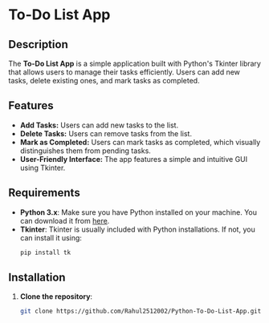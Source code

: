 # To-Do List App

## Description

The **To-Do List App** is a simple application built with Python's Tkinter library that allows users to manage their tasks efficiently. Users can add new tasks, delete existing ones, and mark tasks as completed.

## Features

- **Add Tasks:** Users can add new tasks to the list.
- **Delete Tasks:** Users can remove tasks from the list.
- **Mark as Completed:** Users can mark tasks as completed, which visually distinguishes them from pending tasks.
- **User-Friendly Interface:** The app features a simple and intuitive GUI using Tkinter.

## Requirements

- **Python 3.x**: Make sure you have Python installed on your machine. You can download it from [here](https://www.python.org/downloads/).
- **Tkinter**: Tkinter is usually included with Python installations. If not, you can install it using:
    ```bash
    pip install tk
    ```

## Installation

1. **Clone the repository**:
   ```bash
   git clone https://github.com/Rahul2512002/Python-To-Do-List-App.git
